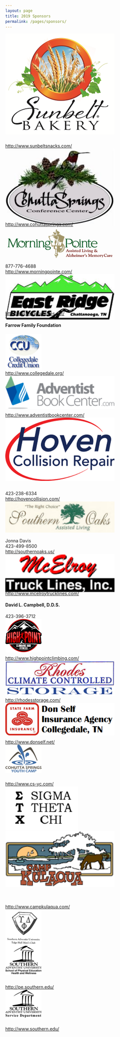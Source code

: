 ```yaml
---
layout: page
title: 2019 Sponsors
permalink: /pages/sponsors/
---
```


<section class="sponsors">
  <div class="card float-left text-center">
  <div class="card-image">
  <div style="width: 345px; height: 345px;">
  <img class="card-img-top" src="/images/logos/sunbelt.png" style="width: 345px;">
</div>
  <div class="card-body">
  <div class="card-text">
</div>
  <a href="http://www.sunbeltsnacks.com/">http://www.sunbeltsnacks.com/</a>
</div>
</div>
</div>
  <div class="card float-left text-center">
  <div class="card-image">
  <div style="width: 345px; height: 230px;">
  <img class="card-img-top" src="/images/logos/cohutta.png" style="width: 345px;">
</div>
  <div class="card-body">
  <div class="card-text">
</div>
  <a href="http://www.cohuttasprings.com/">http://www.cohuttasprings.com/</a>
</div>
</div>
</div>
  <div class="card float-left text-center">
  <div class="card-image">
  <div style="width: 345px; height: 115px;">
  <img class="card-img-top" src="/images/logos/morningpointe.png" style="width: 345px;">
</div>
  <div class="card-body">
  <div class="card-text">
  <div class="card float-left text-center"><span id="gc-number-0" class="gc-cs-link" title="Call with Google Voice">877-776-4688</span></div>
</div>
  <a href="http://www.morningpointe.com/">http://www.morningpointe.com/</a>
</div>
</div>
</div>
   <div class="card float-left text-center">
  <div class="card-image">
  <div style="width: 345px; height: 115px;">
  <img class="card-img-top" src="/images/logos/eastridgebicycles.png" style="width: 345px;">
</div>
  <div class="card-body">
  <div class="card-text">
</div>
  <a href="http://eastridgebicycles.net/">http://eastridgebicycles.net/</a>
</div>
</div>
</div>
  <div class="card float-left text-center">
  <div class="card-image">
  <div class="card-body">
  <h4 class="card-title">Farrow Family Foundation</h4><!--
  <div class="card-text">
  <div class="card float-left text-center"></div>
</div>-->
</div>
</div>
</div>
  <div class="card float-left text-center">
  <div class="card-image">
  <div style="width: 345px; height: 115px;">
  <img class="card-img-top" src="/images/logos/collegedalecreditunion.png" style="width: 115px;">
</div>
  <div class="card-body">
  <div class="card-text">
</div>
  <a href="http://www.collegedale.org/">http://www.collegedale.org/</a>
</div>
</div>
</div>
  <div class="card float-left text-center">
  <div class="card-image">
  <div style="width: 345px; height: 115px;">
  <img class="card-img-top" src="/images/logos/abc.png" style="width: 345px;">
</div>
  <div class="card-body">
  <div class="card-text">
</div>
  <a href="http://www.adventistbookcenter.com/">http://www.adventistbookcenter.com/</a>
</div>
</div>
</div>
  <div class="card float-left text-center">
  <div class="card-image">
  <div style="width: 345px; height: 230px;">
  <img class="card-img-top" src="/images/logos/hoven.png" style="width: 345px;">
</div>
  <div class="card-body">
  <div class="card-text">
  <div class="card float-left text-center">423-238-6334</div>
</div>
  <a href="http://hovencollision.com/">http://hovencollision.com/</a>
</div>
</div>
</div>
  <div class="card float-left text-center">
  <div class="card-image">
  <div style="width: 345px; height: 115px;">
  <img class="card-img-top" src="/images/logos/southernoaks.png" style="width: 345px;">
</div>
  <div class="card-body">
  <div class="card-text">
  <div class="card float-left text-center">Jonna Davis</div>
  <div class="card float-left text-center">423-499-8500</div>
</div>
  <a href="http://southernoaks.us/">http://southernoaks.us/</a>
</div>
</div>
</div>
  <div class="card float-left text-center">
  <div class="card-image">
  <div style="width: 345px; height: 115px;">
  <img class="card-img-top" src="/images/logos/mcelroy.png" style="width: 345px;">
</div>
  <div class="card-body">
  <div class="card-text">
</div>
  <a href="http://www.mcelroytrucklines.com/">http://www.mcelroytrucklines.com/</a>
</div>
</div>
</div>
  <div class="card float-left text-center">
  <div class="card-image">
  <div class="card-body">
  <h4 class="card-title">David L. Campbell, D.D.S.</h4>
  <div class="card-text">
  <div class="card float-left text-center">423-396-3712</div>
</div>
</div>
</div>
</div>
  <div class="card float-left text-center">
  <div class="card-image">
  <div style="width: 345px; height: 115px;">
  <img class="card-img-top" src="/images/logos/highpoint.png" style="width: 115px;">
</div>
  <div class="card-body">
  <div class="card-text">
</div>
  <a href="http://www.highpointclimbing.com/">http://www.highpointclimbing.com/</a>
</div>
</div>
</div>
  <div class="card float-left text-center">
  <div class="card-image">
  <div style="width: 345px; height: 115px;">
  <img class="card-img-top" src="/images/logos/rhodes.png" style="width: 345px;">
</div>
  <div class="card-body">
  <div class="card-text">
</div>
  <a href="http://rhodesstorage.com/">http://rhodesstorage.com/</a>
</div>
</div>
</div>
  <div class="card float-left text-center">
  <div class="card-image">
  <div style="width: 345px; height: 115px;">
  <img class="card-img-top" src="/images/logos/donself.png" style="width: 345px;">
</div>
  <div class="card-body">
  <div class="card-text">
</div>
  <a href="http://www.donself.net/">http://www.donself.net/</a>
</div>
</div>
</div>
  <div class="card float-left text-center">
  <div class="card-image">
  <div style="width: 345px; height: 115px;">
  <img class="card-img-top" src="/images/logos/cohuttaspringsyouthcamp.png" style="width: 115px;">
</div>
  <div class="card-body">
  <div class="card-text">
</div>
  <a href="http://www.cs-yc.com/">http://www.cs-yc.com/</a>
</div>
</div>
</div>
  <div class="card float-left text-center">
  <div class="card-image">
  <div style="width: 345px; height: 140px;">
  <img class="card-img-top" src="/images/logos/girlsclub.png" style="width: 230px;">
</div>
  <div class="card-body">
  <div class="card-text">
</div>
</div>
</div>
</div>
  <div class="card float-left text-center">
  <div class="card-image">
  <div style="width: 345px; height: 230px;">
  <img class="card-img-top" src="/images/logos/campkulaqua.png" style="width: 345px;">
</div>
  <div class="card-body">
  <div class="card-text">
</div>
  <a href="http://www.campkulaqua.com/">http://www.campkulaqua.com/</a>
</div>
</div>
</div>
  <div class="card float-left text-center">
  <div class="card-image">
  <div style="width: 345px; height: 115px;">
  <img class="card-img-top" src="/images/logos/mensclub.png" style="width: 115px;">
</div>
  <div class="card-body">
  <div class="card-text">
</div>
</div>
</div>
</div><!--
  <div class="card float-left text-center">
  <div class="card-image">
  <div style="width: 345px; height: 230px;">
  <img class="card-img-top" src="/images/logos/campusshop.png" style="width: 230px;">
</div>
  <div class="card-body">
  <div class="card-text">
</div>
  <a href="https://www.saucampusshop.com/">https://www.saucampusshop.com/</a>
</div>
</div>
</div>--><!--
  <div class="card float-left text-center">
  <div class="card-image">
  <div style="width: 345px; height: 121px;">
  <img class="card-img-top" src="/images/logos/incordesign.png" style="width: 115px;">
</div>
  <div class="card-body">
  <div class="card-text">
</div>
  <a href="http://www.incordesign.com/">http://www.incordesign.com/</a>
</div>
</div>
</div>-->
  <div class="card float-left text-center">
  <div class="card-image">
  <div style="width: 345px; height: 121px;">
  <img class="card-img-top" src="/images/logos/saupe.png" style="width: 115px;">
</div>
  <div class="card-body">
  <div class="card-text">
</div>
  <a href="http://pe.southern.edu/">http://pe.southern.edu/</a>
</div>
</div>
</div>
  <div class="card float-left text-center">
  <div class="card-image">
  <div style="width: 345px; height: 115px;">
  <img class="card-img-top" src="/images/logos/sauservice.png" style="width: 115px;">
</div>
  <div class="card-body">
  <div class="card-text">
</div>
  <a href="http://www.southern.edu/">http://www.southern.edu/</a>
</div>
</div>
</div>
</section>
